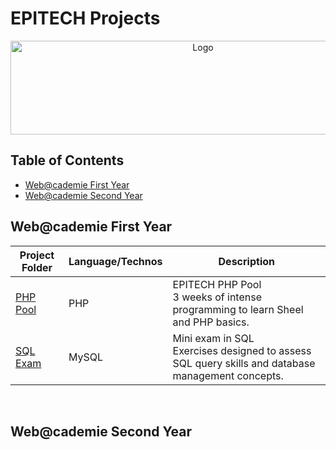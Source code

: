 # EPITECH Projects

<p align="center">
    <img src="https://upload.wikimedia.org/wikipedia/commons/f/fe/Epitech_Official_Logo.png" alt="Logo" width="600" height="150"/>
</p>

## Table of Contents
  - [Web@cademie First Year](#webcademie-first-year)
  - [Web@cademie Second Year](#webcademie-second-year)

## Web@cademie First Year

| Project Folder                    | Language/Technos | Description |
| --------------------------------  | - | -------------- |
| [PHP Pool](./First%20Year/Piscine%20PHP) | PHP | EPITECH PHP Pool <br> 3 weeks of intense programming to learn Sheel and PHP basics. |
| [SQL Exam](./First%20Year/Sql%20Exam) | MySQL | Mini exam in SQL <br> Exercises designed to assess SQL query skills and database management concepts. |
<br>

## Web@cademie Second Year
